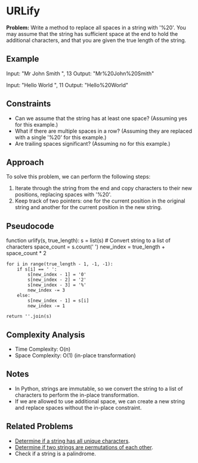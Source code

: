 # URLify

**Problem:** Write a method to replace all spaces in a string with '%20'. You may assume that the string has sufficient space at the end to hold the additional characters, and that you are given the true length of the string.

## Example

Input: "Mr John Smith    ", 13
Output: "Mr%20John%20Smith"

Input: "Hello World  ", 11
Output: "Hello%20World"

## Constraints

- Can we assume that the string has at least one space? (Assuming yes for this example.)
- What if there are multiple spaces in a row? (Assuming they are replaced with a single '%20' for this example.)
- Are trailing spaces significant? (Assuming no for this example.)

## Approach

To solve this problem, we can perform the following steps:
1. Iterate through the string from the end and copy characters to their new positions, replacing spaces with '%20'.
2. Keep track of two pointers: one for the current position in the original string and another for the current position in the new string.

## Pseudocode

function urlify(s, true_length):
    s = list(s) # Convert string to a list of characters
    space_count = s.count(' ')
    new_index = true_length + space_count * 2

    for i in range(true_length - 1, -1, -1):
        if s[i] == ' ':
            s[new_index - 1] = '0'
            s[new_index - 2] = '2'
            s[new_index - 3] = '%'
            new_index -= 3
        else:
            s[new_index - 1] = s[i]
            new_index -= 1

    return ''.join(s)



## Complexity Analysis

- Time Complexity: O(n)
- Space Complexity: O(1) (in-place transformation)

## Notes

- In Python, strings are immutable, so we convert the string to a list of characters to perform the in-place transformation.
- If we are allowed to use additional space, we can create a new string and replace spaces without the in-place constraint.

## Related Problems

- [Determine if a string has all unique characters](https://github.com/noushin-omidvar/DSA-Odyssey/tree/main/arrays/0-IsUnique).
- [Determine if two strings are permutations of each other](https://github.com/noushin-omidvar/DSA-Odyssey/tree/main/arrays/1-CheckPermutation).
- Check if a string is a palindrome.
